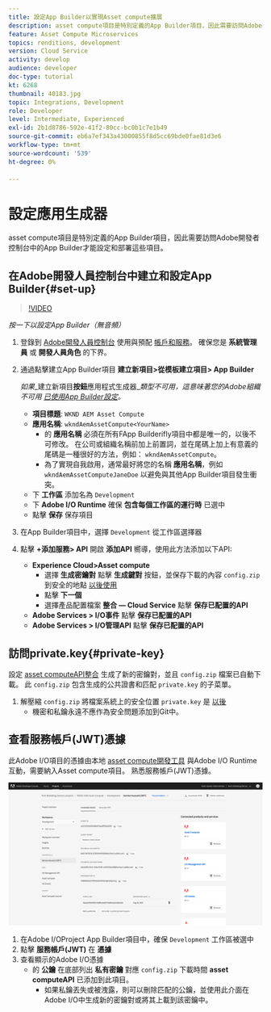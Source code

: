 ```yaml
---
title: 設定App Builder以實現Asset compute擴展
description: asset compute項目是特別定義的App Builder項目，因此需要訪問Adobe開發者控制台中的App Builder才能設定和部署這些項目。
feature: Asset Compute Microservices
topics: renditions, development
version: Cloud Service
activity: develop
audience: developer
doc-type: tutorial
kt: 6268
thumbnail: 40183.jpg
topic: Integrations, Development
role: Developer
level: Intermediate, Experienced
exl-id: 2b1d8786-592e-41f2-80cc-bc0b1c7e1b49
source-git-commit: eb6a7ef343a43000855f8d5cc69bde0fae81d3e6
workflow-type: tm+mt
source-wordcount: '539'
ht-degree: 0%

---
```


# 設定應用生成器

asset compute項目是特別定義的App Builder項目，因此需要訪問Adobe開發者控制台中的App Builder才能設定和部署這些項目。

## 在Adobe開發人員控制台中建立和設定App Builder{#set-up}

>[!VIDEO](https://video.tv.adobe.com/v/40183/?quality=12&learn=on)

_按一下以設定App Builder（無音頻）_

1. 登錄到 [Adobe開發人員控制台](https://console.adobe.io) 使用與預配 [帳戶和服務](./accounts-and-services.md)。 確保您是 __系統管理員__ 或 __開發人員角色__ 的下界。
1. 通過點擊建立App Builder項目 __建立新項目>從模板建立項目> App Builder__

   _如果__&#x200B;建立新項目&#x200B;__按鈕__&#x200B;應用程式生成器&#x200B;__類型不可用，這意味著您的Adobe組織不可用 [已使用App Builder設定](#request-adobe-project-app-builder)。_

   + __項目標題__: `WKND AEM Asset Compute`
   + __應用名稱__: `wkndAemAssetCompute<YourName>`
      + 的 __應用名稱__ 必須在所有FApp Builderifly項目中都是唯一的，以後不可修改。 在公司或組織名稱前加上前置詞，並在尾碼上加上有意義的尾碼是一種很好的方法，例如： `wkndAemAssetCompute`。
      + 為了實現自我啟用，通常最好將您的名稱 __應用名稱__，例如 `wkndAemAssetComputeJaneDoe` 以避免與其他App Builder項目發生衝突。
   + 下 __工作區__ 添加名為 `Development`
   + 下 __Adobe I/O Runtime__ 確保 __包含每個工作區的運行時__ 已選中
   + 點擊 __保存__ 保存項目
1. 在App Builder項目中，選擇 `Development` 從工作區選擇器
1. 點擊 __+添加服務> API__ 開啟 __添加API__ 嚮導，使用此方法添加以下API:

   + __Experience Cloud>Asset compute__
      + 選擇 __生成密鑰對__ 點擊 __生成鍵對__ 按鈕，並保存下載的內容 `config.zip` 到安全的地點 [以後使用](#private-key)
      + 點擊 __下一個__
      + 選擇產品配置檔案 __整合 — Cloud Service__ 點擊 __保存已配置的API__
   + __Adobe Services > I/O事件__ 點擊 __保存已配置的API__
   + __Adobe Services > I/O管理API__ 點擊 __保存已配置的API__

## 訪問private.key{#private-key}

設定 [asset computeAPI整合](#set-up) 生成了新的密鑰對，並且 `config.zip` 檔案已自動下載。 此 `config.zip` 包含生成的公共證書和匹配 `private.key` 的子菜單。

1. 解壓縮 `config.zip` 將檔案系統上的安全位置 `private.key` 是 [以後](../develop/environment-variables.md)
   + 機密和私鑰永遠不應作為安全問題添加到Git中。

## 查看服務帳戶(JWT)憑據

此Adobe I/O項目的憑據由本地 [asset compute開發工具](../develop/development-tool.md) 與Adobe I/O Runtime互動，需要納入Asset compute項目。 熟悉服務帳戶(JWT)憑據。

![Adobe開發人員服務帳戶憑據](./assets/app-builder/service-account.png)

1. 在Adobe I/OProject App Builder項目中，確保 `Development` 工作區被選中
1. 點擊 __服務帳戶(JWT)__ 在 __憑據__
1. 查看顯示的Adobe I/O憑據
   + 的 __公鑰__ 在底部列出 __私有密鑰__ 對應 `config.zip` 下載時間 __asset computeAPI__ 已添加到此項目。
      + 如果私鑰丟失或被洩露，則可以刪除匹配的公鑰，並使用此介面在Adobe I/O中生成新的密鑰對或將其上載到該密鑰中。
